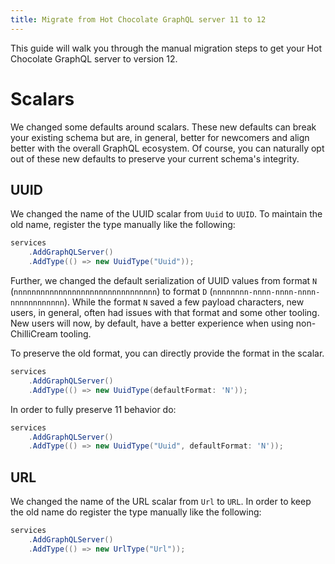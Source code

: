 ```yaml
---
title: Migrate from Hot Chocolate GraphQL server 11 to 12
---
```


This guide will walk you through the manual migration steps to get your Hot Chocolate GraphQL server to version 12.

# Scalars

We changed some defaults around scalars. These new defaults can break your existing schema but are, in general, better for newcomers and align better with the overall GraphQL ecosystem. Of course, you can naturally opt out of these new defaults to preserve your current schema's integrity.

## UUID

We changed the name of the UUID scalar from `Uuid` to `UUID`. To maintain the old name, register the type manually like the following:

```csharp
services
    .AddGraphQLServer()
    .AddType(() => new UuidType("Uuid"));
```

Further, we changed the default serialization of UUID values from format `N` (`nnnnnnnnnnnnnnnnnnnnnnnnnnnnnnnn`) to format `D` (`nnnnnnnn-nnnn-nnnn-nnnn-nnnnnnnnnnnn`). While the format `N` saved a few payload characters, new users, in general, often had issues with that format and some other tooling. New users will now, by default, have a better experience when using non-ChilliCream tooling.

To preserve the old format, you can directly provide the format in the scalar.

```csharp
services
    .AddGraphQLServer()
    .AddType(() => new UuidType(defaultFormat: 'N'));
```

In order to fully preserve 11 behavior do:

```csharp
services
    .AddGraphQLServer()
    .AddType(() => new UuidType("Uuid", defaultFormat: 'N'));
```

## URL

We changed the name of the URL scalar from `Url` to `URL`. In order to keep the old name do register the type manually like the following:

```csharp
services
    .AddGraphQLServer()
    .AddType(() => new UrlType("Url"));
```
